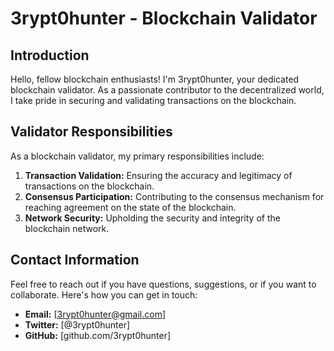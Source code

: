 # 3rypt0hunter - Blockchain Validator


## Introduction

Hello, fellow blockchain enthusiasts! I'm 3rypt0hunter, your dedicated blockchain validator. As a passionate contributor to the decentralized world, I take pride in securing and validating transactions on the blockchain. 


## Validator Responsibilities

As a blockchain validator, my primary responsibilities include:

1. **Transaction Validation:** Ensuring the accuracy and legitimacy of transactions on the blockchain.
2. **Consensus Participation:** Contributing to the consensus mechanism for reaching agreement on the state of the blockchain.
3. **Network Security:** Upholding the security and integrity of the blockchain network.

## Contact Information

Feel free to reach out if you have questions, suggestions, or if you want to collaborate. Here's how you can get in touch:

- **Email:** [3rypt0hunter@gmail.com]
- **Twitter:** [@3rypt0hunter]
- **GitHub:** [github.com/3rypt0hunter]
